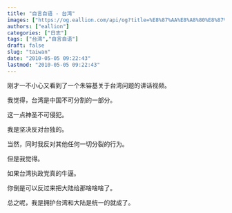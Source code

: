 ```yaml
---
title: "自言自语 - 台湾"
images: ["https://og.eallion.com/api/og?title=%E8%87%AA%E8%A8%80%E8%87%AA%E8%AF%AD%20-%20%E5%8F%B0%E6%B9%BE"]
authors: ["eallion"]
categories: ["日志"]
tags: ["台湾","自言自语"]
draft: false
slug: "taiwan"
date: "2010-05-05 09:22:43"
lastmod: "2010-05-05 09:22:43"
---
```


刚才一不小心又看到了一个朱镕基关于台湾问题的讲话视频。

我觉得，台湾是中国不可分割的一部分。

这一点神圣不可侵犯。

我是坚决反对台独的。

当然，同时我反对其他任何一切分裂的行为。

但是我觉得。

如果台湾执政党真的牛逼。

你倒是可以反过来把大陆给那啥啥啥了。

总之呢，我是拥护台湾和大陆是统一的就成了。
